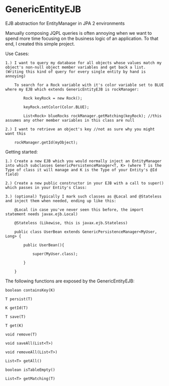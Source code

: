 # GenericEntityEJB
EJB abstraction for EntityManager in JPA 2 environments

Manually composing JQPL queries is often annoying when we want to spend more time focusing on the business logic of an application. To that end, I created this simple project.

Use Cases:

	1.) I want to query my database for all objects whose values match my object's non-null object member variables and get back a list. (Writing this kind of query for every single entity by hand is annoying)

		To search for a Rock variable with it's color variable set to BLUE where my EJB which extends GenericEntityEJB is rockManager:

			Rock keyRock = new Rock();

			keyRock.setColor(Color.BLUE);

			List<Rock> blueRocks rockManager.getMatching(keyRock); //this assumes any other member variables in this class are null

	2.) I want to retrieve an object's key //not as sure why you might want this

		rockManager.getId(myObject);

Getting started:

	1.) Create a new EJB which you would normally inject an EntityManager into which subclasses GenericPersistenceManager<T, K> (where T is the Type of class it will manage and K is the Type of your Entity's @Id field)

	2.) Create a new public constructor in your EJB with a call to super() which passes in your Entity's Class:

	3.) (optional) Typically I mark such classes as @Local and @Stateless and inject them when needed, ending up like this:

		@Local (in case you've never seen this before, the import statement needs javax.ejb.Local)

		@Stateless (Likewise, this is javax.ejb.Stateless)

		public class UserBean extends GenericPersistenceManager<MyUser, Long> {

			public UserBean(){

				super(MyUser.class);

			}

		}

The following functions are exposed by the GenericEntityEJB:

	boolean containsKey(K)

	T persist(T)

	K getId(T)

	T save(T)

	T get(K)

	void remove(T)

	void saveAll(List<T>)

	void removeAll(List<T>)

	List<T> getAll()

	boolean isTableEmpty()

	List<T> getMatching(T)
	
